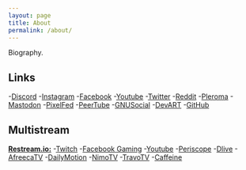 ```yaml
---
layout: page
title: About
permalink: /about/
---
```


Biography.

## Links

-[Discord](https://discord.gg/HzEJWy52sF)
-[Instagram](https://instagram.com/blackvslight/)
-[Facebook](https://www.facebook.com/blackvslight/)
-[Youtube](https://www.youtube.com/channel/UCXnHRyz5zdX2uS0G_0g1U0g)
-[Twitter](https://www.twitter.com/blackvslight/)
-[Reddit](https://www.reddit.com/user/blackvslight)
-[Pleroma](https://blob.cat/blackvslight)
-[Mastodon](https://mstdn.social/invite/AxZLzmDK)
-[PixelFed](https://pixelfed.blob.cat/blackvslight)
-[PeerTube](https://open.tube/video-channels/blackvslightvideo/videos)
-[GNUSocial](https://gnusocial.net/blackvslight)
-[DevART](https://www.deviantart.com/blackvslight)
-[GitHub](https://github.com/blackvslight)

## Multistream

**[Restream.io:](https://restream.io/join/vE0JV)**
-[Twitch](https://www.twitch.tv/blackvslight)
-[Facebook Gaming](https://www.facebook.com/blackvslight)
-[Youtube](https://www.youtube.com/channel/UCXnHRyz5zdX2uS0G_0g1U0g)
-[Periscope](https://www.periscope.tv/blackvslight)
-[Dlive](https://dlive.tv/blackvslight)
-[AfreecaTV](https://bj.afreecatv.com/blackvslight)
-[DailyMotion]()
-[NimoTV](https://www.nimo.tv/live/1885574055)
-[TravoTV](https://trovo.live/blackvslight)
-[Caffeine](https://www.caffeine.tv/blackvslight)


